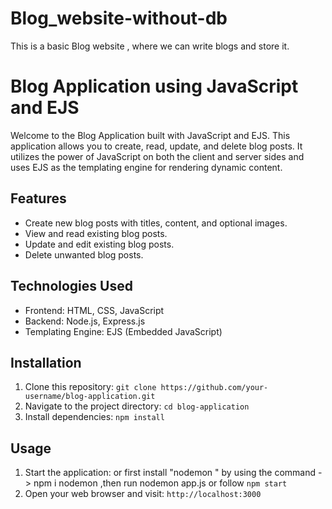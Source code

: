 # Blog_website-without-db
This is a basic Blog website , where we can write blogs and store it. 
# Blog Application using JavaScript and EJS

Welcome to the Blog Application built with JavaScript and EJS. This application allows you to create, read, update, and delete blog posts. It utilizes the power of JavaScript on both the client and server sides and uses EJS as the templating engine for rendering dynamic content.

## Features

- Create new blog posts with titles, content, and optional images.
- View and read existing blog posts.
- Update and edit existing blog posts.
- Delete unwanted blog posts.

## Technologies Used

- Frontend: HTML, CSS, JavaScript
- Backend: Node.js, Express.js
- Templating Engine: EJS (Embedded JavaScript)

## Installation

1. Clone this repository: `git clone https://github.com/your-username/blog-application.git`
2. Navigate to the project directory: `cd blog-application`
3. Install dependencies: `npm install`


## Usage

1. Start the application: or first install "nodemon " by using the command -> npm i nodemon ,then run nodemon app.js  or follow `npm start`
2. Open your web browser and visit: `http://localhost:3000`
